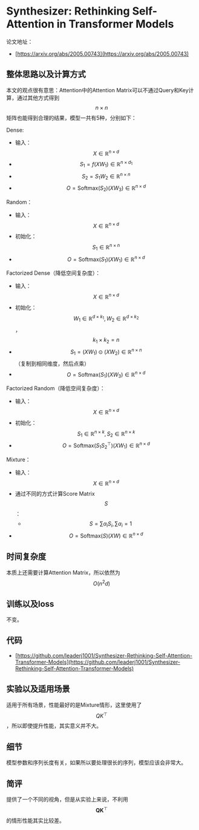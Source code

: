 # Synthesizer: Rethinking Self-Attention in Transformer Models

论文地址：

- [https://arxiv.org/abs/2005.00743](https://arxiv.org/abs/2005.00743)



## 整体思路以及计算方式

本文的观点很有意思：Attention中的Attention Matrix可以不通过Query和Key计算，通过其他方式得到$$n\times n$$矩阵也能得到合理的结果，模型一共有5种，分别如下：

Dense:

- 输入：$$X\in \mathbb R^{n\times d}$$
- $$S_1= f(XW_1) \in \mathbb R^{n\times d_1}$$
- $$S_2= S_1 W_2 \in \mathbb R^{n\times n}$$
- $$O=\mathrm{Softmax}(S_2)(XW_3)\in \mathbb R^{n\times d}$$

Random：

- 输入：$$X\in \mathbb R^{n\times d}$$
- 初始化：$$S_1 \in \mathbb R^{n\times n}$$
- $$O=\mathrm{Softmax}(S_1 )(XW_1)\in \mathbb R^{n\times d}$$

Factorized Dense（降低空间复杂度）：

- 输入：$$X\in \mathbb R^{n\times d}$$
- 初始化：$$W_1\in \mathbb R^{d\times k_1}, W_2\in \mathbb R^{d\times k_2}$$，$$k_1 \times k_2 = n$$
- $$S_1= (XW_1) \odot (XW_2) \in \mathbb R^{n\times n}$$（复制到相同维度，然后点乘）
- $$O=\mathrm{Softmax}(S_1)(XW_3)\in \mathbb R^{n\times d}$$

Factorized Random（降低空间复杂度）：

- 输入：$$X\in \mathbb R^{n\times d}$$
- 初始化：$$S_1\in \mathbb R^{n\times k}, S_2\in \mathbb R^{n\times k}$$
- $$O=\mathrm{Softmax}(S_1 S_2^{\top})(XW_1)\in \mathbb R^{n\times d}$$

Mixture：

- 输入：$$X\in \mathbb R^{n\times d}$$
- 通过不同的方式计算Score Matrix $$S$$：
  - $$S=\sum\alpha_i S_i, \sum \alpha_i =1$$
- $$O=\mathrm{Softmax}(S)(XW)\in \mathbb R^{n\times d}$$



## 时间复杂度

本质上还需要计算Attention Matrix，所以依然为$$O(n^2d)$$



## 训练以及loss

不变。



## 代码

- [https://github.com/leaderj1001/Synthesizer-Rethinking-Self-Attention-Transformer-Models](https://github.com/leaderj1001/Synthesizer-Rethinking-Self-Attention-Transformer-Models)



## 实验以及适用场景

适用于所有场景，性能最好的是Mixture情形，这里使用了$$QK^{\top}$$，所以即使提升性能，其实意义并不大。



## 细节

模型参数和序列长度有关，如果所以要处理很长的序列，模型应该会非常大。



## 简评

提供了一个不同的视角，但是从实验上来说，不利用$$\mathbf Q \mathbf K^{\top}$$的情形性能其实比较差。

